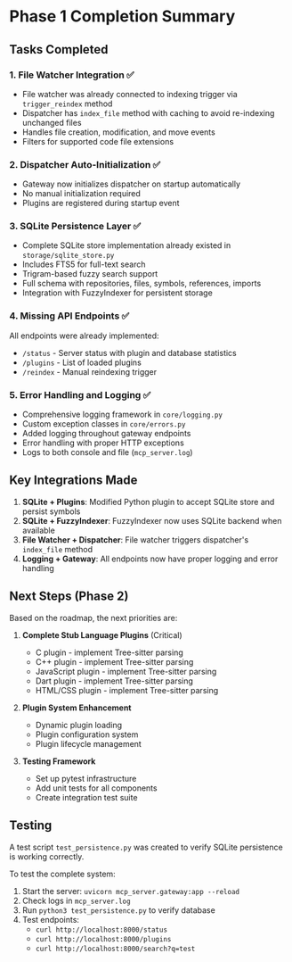 # Phase 1 Completion Summary

## Tasks Completed

### 1. File Watcher Integration ✅
- File watcher was already connected to indexing trigger via `trigger_reindex` method
- Dispatcher has `index_file` method with caching to avoid re-indexing unchanged files
- Handles file creation, modification, and move events
- Filters for supported code file extensions

### 2. Dispatcher Auto-Initialization ✅
- Gateway now initializes dispatcher on startup automatically
- No manual initialization required
- Plugins are registered during startup event

### 3. SQLite Persistence Layer ✅
- Complete SQLite store implementation already existed in `storage/sqlite_store.py`
- Includes FTS5 for full-text search
- Trigram-based fuzzy search support
- Full schema with repositories, files, symbols, references, imports
- Integration with FuzzyIndexer for persistent storage

### 4. Missing API Endpoints ✅
All endpoints were already implemented:
- `/status` - Server status with plugin and database statistics
- `/plugins` - List of loaded plugins
- `/reindex` - Manual reindexing trigger

### 5. Error Handling and Logging ✅
- Comprehensive logging framework in `core/logging.py`
- Custom exception classes in `core/errors.py`
- Added logging throughout gateway endpoints
- Error handling with proper HTTP exceptions
- Logs to both console and file (`mcp_server.log`)

## Key Integrations Made

1. **SQLite + Plugins**: Modified Python plugin to accept SQLite store and persist symbols
2. **SQLite + FuzzyIndexer**: FuzzyIndexer now uses SQLite backend when available
3. **File Watcher + Dispatcher**: File watcher triggers dispatcher's `index_file` method
4. **Logging + Gateway**: All endpoints now have proper logging and error handling

## Next Steps (Phase 2)

Based on the roadmap, the next priorities are:

1. **Complete Stub Language Plugins** (Critical)
   - C plugin - implement Tree-sitter parsing
   - C++ plugin - implement Tree-sitter parsing  
   - JavaScript plugin - implement Tree-sitter parsing
   - Dart plugin - implement Tree-sitter parsing
   - HTML/CSS plugin - implement Tree-sitter parsing

2. **Plugin System Enhancement**
   - Dynamic plugin loading
   - Plugin configuration system
   - Plugin lifecycle management

3. **Testing Framework**
   - Set up pytest infrastructure
   - Add unit tests for all components
   - Create integration test suite

## Testing

A test script `test_persistence.py` was created to verify SQLite persistence is working correctly.

To test the complete system:
1. Start the server: `uvicorn mcp_server.gateway:app --reload`
2. Check logs in `mcp_server.log`
3. Run `python3 test_persistence.py` to verify database
4. Test endpoints:
   - `curl http://localhost:8000/status`
   - `curl http://localhost:8000/plugins`
   - `curl http://localhost:8000/search?q=test`